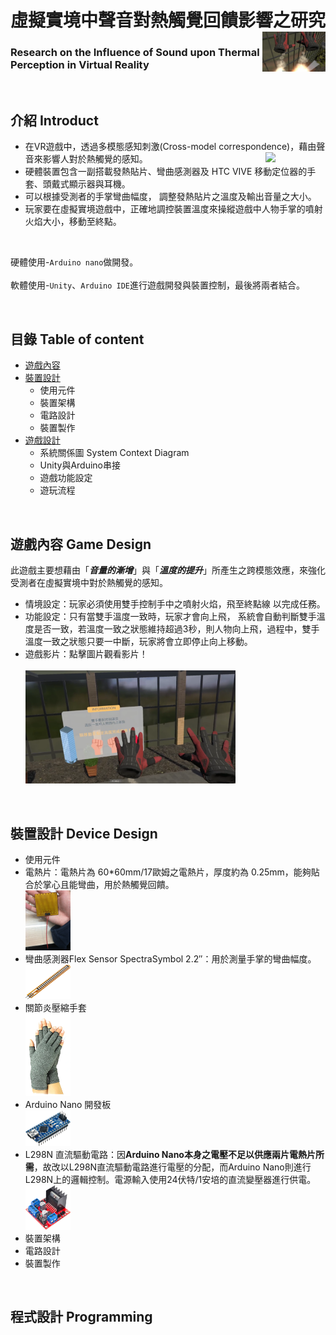 # 虛擬實境中聲音對熱觸覺回饋影響之研究<img src="media/GameScene2.png" width=20% align="right"/>
### Research on the Influence of Sound upon Thermal Perception in Virtual Reality

<br>

## 介紹 Introduct

* 在VR遊戲中，透過多模態感知刺激(Cross-model correspondence)，藉由聲音來影響人對於熱觸覺的感知。<img src="media/裝置手部圖(外).png" width=20% align="right"/>
* 硬體裝置包含一副搭載發熱貼片、彎曲感測器及 HTC VIVE 移動定位器的手套、頭戴式顯示器與耳機。
* 可以根據受測者的手掌彎曲幅度， 調整發熱貼片之溫度及輸出音量之大小。
* 玩家要在虛擬實境遊戲中，正確地調控裝置溫度來操縱遊戲中人物手掌的噴射火焰大小，移動至終點。


<br>

硬體使用-`Arduino nano`做開發。<br><br>
軟體使用-`Unity`、`Arduino IDE`進行遊戲開發與裝置控制，最後將兩者結合。


<br>

## 目錄 Table of content
* [遊戲內容](#遊戲內容-Game-Design)
* [裝置設計](#裝置設計-Device-Design)
  * 使用元件
  * 裝置架構
  * 電路設計
  * 裝置製作
* [遊戲設計](#程式設計-Programming)
  * 系統關係圖 System Context Diagram
  * Unity與Arduino串接
  * 遊戲功能設定
  * 遊玩流程


<br>

## 遊戲內容 Game Design
此遊戲主要想藉由「***音量的漸增***」與「***溫度的提升***」所產生之跨模態效應，來強化受測者在虛擬實境中對於熱觸覺的感知。<br>
* 情境設定：玩家必須使用雙手控制手中之噴射火焰，飛至終點線 以完成任務。
* 功能設定：只有當雙手溫度一致時，玩家才會向上飛， 系統會自動判斷雙手溫度是否一致，若溫度一致之狀態維持超過3秒，則人物向上飛，過程中，雙手溫度一致之狀態只要一中斷，玩家將會立即停止向上移動。 
* 遊戲影片：點擊圖片觀看影片！<br>
<br> <a href="https://youtu.be/bDB4SQxeE-E?t=45" target="_blank"><img src="media/GameScene1.png" 
width=70% /></a>

<br>

## 裝置設計 Device Design
* 使用元件
 * 電熱片：電熱片為 60*60mm/17歐姆之電熱片，厚度約為 0.25mm，能夠貼合於掌心且能彎曲，用於熱觸覺回饋。<br> <img src="media/電熱片.JPG" width=15% >
 * 彎曲感測器Flex Sensor SpectraSymbol 2.2′′：用於測量手掌的彎曲幅度。 <br> <img src="media/彎曲感測器.png" width=15% >
 * 關節炎壓縮手套<br> <img src="media/關節炎手套.png" width=15% >
 * Arduino Nano 開發板<br> <img src="media/Arduino nano.png" width=15% >
 * L298N 直流驅動電路：因**Arduino Nano本身之電壓不足以供應兩片電熱片所需**，故改以L298N直流驅動電路進行電壓的分配，而Arduino Nano則進行L298N上的邏輯控制。電源輸入使用24伏特/1安培的直流變壓器進行供電。<br> <img src="media/L298N.png" width=15% >
* 裝置架構
* 電路設計
* 裝置製作
<br>

## 程式設計 Programming

<br>

